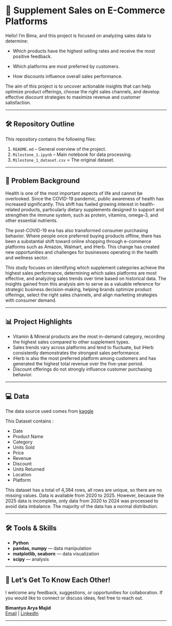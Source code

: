 # :department_store: Supplement Sales on E-Commerce Platforms

Hello! I’m Bima, and this project is focused on analyzing sales data to determine:

- Which products have the highest selling rates and receive the most positive feedback.

- Which platforms are most preferred by customers.

- How discounts influence overall sales performance.

The aim of this project is to uncover actionable insights that can help optimize product offerings, choose the right sales channels, and develop effective discount strategies to maximize revenue and customer satisfaction.

---

## 🛠️ Repository Outline 

This repository contains the following files:

1. `README.md` – General overview of the project.  
2. `Milestone_1.ipynb` – Main notebook for data processing.
3.  `Milestone_1_dataset.csv` = The original dataset. 

---

## :eyes: Problem Background
Health is one of the most important aspects of life and cannot be overlooked. Since the COVID-19 pandemic, public awareness of health has increased significantly. This shift has fueled growing interest in health-related products, particularly dietary supplements designed to support and strengthen the immune system, such as protein, vitamins, omega-3, and other essential nutrients.

The post-COVID-19 era has also transformed consumer purchasing behavior. Where people once preferred buying products offline, there has been a substantial shift toward online shopping through e-commerce platforms such as Amazon, Walmart, and iHerb. This change has created new opportunities and challenges for businesses operating in the health and wellness sector.

This study focuses on identifying which supplement categories achieve the highest sales performance, determining which sales platforms are most effective, and analyzing sales trends over time based on historical data. The insights gained from this analysis aim to serve as a valuable reference for strategic business decision-making, helping brands optimize product offerings, select the right sales channels, and align marketing strategies with consumer demand.

---

## 📊 Project Highlights

- Vitamin & Mineral products are the most in-demand category, recording the highest sales compared to other supplement types.
- Sales trends vary across platforms and tend to fluctuate, but iHerb consistently demonstrates the strongest sales performance.
- iHerb is also the most preferred platform among customers and has generated the highest total revenue over the five-year period.
- Discount offerings do not strongly influence customer purchasing behavior.

---

## :computer: Data
The data source used comes from [kaggle](https://www.kaggle.com/datasets/zahidmughal2343/supplement-sales-data)

This Dataset contains : 

- Date
- Product Name
- Category
- Units Sold
- Price
- Revenue
- Discount
- Units Returned
- Location
- Platform

This dataset has a total of 4,384 rows, all rows are unique, so there are no missing values. Data is available from 2020 to 2025. However, because the 2025 data is incomplete, only data from 2020 to 2024 was processed to avoid data imbalance. The majority of the data has a normal distribution.

---

## 🛠 Tools & Skills

- **Python**
- **pandas, numpy** — data manipulation
- **matplotlib, seaborn** — data visualization
- **scipy** — analysis

---

## :necktie:  Let’s Get To Know Each Other!

I welcome any feedback, suggestions, or opportunities for collaboration. If you would like to connect or discuss ideas, feel free to reach out.

**Bimantyo Arya Majid**  
[Email](bimantyoarya13@gmail.com) | [LinkedIn](https://www.linkedin.com/in/bimantyoarya/)

---
